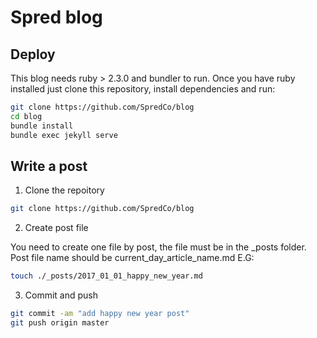 # Spred blog

## Deploy
 This blog needs ruby > 2.3.0 and bundler to run. Once you have ruby installed just clone this repository, install dependencies and run:
 
 ```bash
git clone https://github.com/SpredCo/blog
cd blog
bundle install
bundle exec jekyll serve
 ```
## Write a post
1. Clone the repoitory

 ```bash
 git clone https://github.com/SpredCo/blog
```
2. Create post file

 You need to create one file by post, the file must be in the _posts folder. Post file name should be current_day_article_name.md
 E.G:
 ```bash
 touch ./_posts/2017_01_01_happy_new_year.md
 ```
3. Commit and push

 ```bash
 git commit -am "add happy new year post"
 git push origin master
 ```
